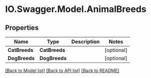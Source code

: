 # IO.Swagger.Model.AnimalBreeds
## Properties

Name | Type | Description | Notes
------------ | ------------- | ------------- | -------------
**CatBreeds** | **CatBreeds** |  | [optional] 
**DogBreeds** | **DogBreeds** |  | [optional] 

[[Back to Model list]](../README.md#documentation-for-models) [[Back to API list]](../README.md#documentation-for-api-endpoints) [[Back to README]](../README.md)

